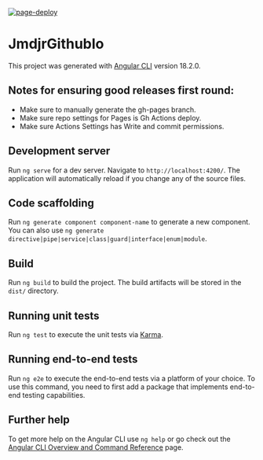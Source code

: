 [![page-deploy](https://github.com/jmdjr/FunWithJavascript/actions/workflows/page-deploy.yml/badge.svg)](https://github.com/jmdjr/jmdjr.github.io/actions/workflows/page-deploy.yml)
# JmdjrGithubIo

This project was generated with [Angular CLI](https://github.com/angular/angular-cli) version 18.2.0.

## Notes for ensuring good releases first round:
- Make sure to manually generate the gh-pages branch.
- Make sure repo settings for Pages is Gh Actions deploy.
- Make sure Actions Settings has Write and commit permissions.

## Development server

Run `ng serve` for a dev server. Navigate to `http://localhost:4200/`. The application will automatically reload if you change any of the source files.

## Code scaffolding

Run `ng generate component component-name` to generate a new component. You can also use `ng generate directive|pipe|service|class|guard|interface|enum|module`.

## Build

Run `ng build` to build the project. The build artifacts will be stored in the `dist/` directory.

## Running unit tests

Run `ng test` to execute the unit tests via [Karma](https://karma-runner.github.io).

## Running end-to-end tests

Run `ng e2e` to execute the end-to-end tests via a platform of your choice. To use this command, you need to first add a package that implements end-to-end testing capabilities.

## Further help

To get more help on the Angular CLI use `ng help` or go check out the [Angular CLI Overview and Command Reference](https://angular.io/cli) page.
